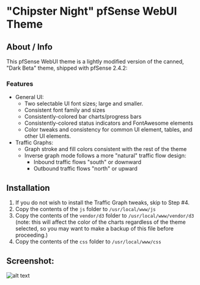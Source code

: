 # "Chipster Night" pfSense WebUI Theme
## About / Info
This pfSense WebUI theme is a lightly modified version of the canned, "Dark Beta"
theme, shipped with pfSense 2.4.2:
### Features
* General UI:
  - Two selectable UI font sizes; large and smaller.
  - Consistent font family and sizes
  - Consistently-colored bar charts/progress bars
  - Consistently-colored status indicators and FontAwesome elements
  - Color tweaks and consistency for common UI element, tables, and other UI elements.
* Traffic Graphs:
    - Graph stroke and fill colors consistent with the rest of the theme 
    - Inverse graph mode follows a more "natural" traffic flow design:
        - Inbound traffic flows "south" or downward
        - Outbound traffic flows "north" or upward
## Installation
1. If you do not wish to install the Traffic Graph tweaks, skip to Step #4.
2. Copy the contents of the `js` folder to `/usr/local/www/js`
3. Copy the contents of the `vendor/d3` folder to `/usr/local/www/vendor/d3` (note: this will
   affect the color of the charts regardless of the theme selected, so you may want to make a
   backup of this file before proceeding.)
4. Copy the contents of the `css` folder to `/usr/local/www/css`
## Screenshot:
![alt text](http://techdocs.cuccio.us/Chipster-Night_SS.png "Screenshot: Smaller Font CSS")

